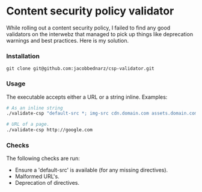 # Content security policy validator

While rolling out a content security policy, I failed to find any good validators on the interwebz that managed to pick up things like deprecation warnings and best practices. Here is my solution.

### Installation

    git clone git@github.com:jacobbednarz/csp-validator.git

### Usage

The executable accepts either a URL or a string inline. Examples:

```sh
# As an inline string
./validate-csp "default-src *; img-src cdn.domain.com assets.domain.com"

# URL of a page.
./validate-csp http://google.com
```

### Checks

The following checks are run:

- Ensure a 'default-src' is available (for any missing directives).
- Malformed URL's.
- Deprecation of directives.

